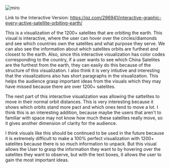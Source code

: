 ![miro](img/next-generation-satellites.jpeg)

Link to the Interactive Version: https://qz.com/296941/interactive-graphic-every-active-satellite-orbiting-earth/

This is a visualization of the 1200+ satelites that are orbiting the earth. This visual is interactive, where the user can hover over the circles/diamonds and see which countries own the satelites and what purpose they serve. We can also see the information about which satelites orbits are furthest and closest to the earth. Also, since this interactive visualization has color codes corresponding to the country, if a user wants to see which China Satelites are the furthest from the earth, they can easily do this because of the structure of this visualization. I also think it is very intiutive and interesting that the visualizations also has short paragraphs in the visualization. This helps the audience grasp important ideas from the visuals which they may have missed because there are over 1200+ satelites.

The next part of this interactive visualization was allowing the sattelites to move in their normal orbit distances. This is very interesting because it shows which orbits stand more pact and which ones tend to move a lot. I think this is an interesting addition, because maybe the users that aren't to familiar with space may not know how much these satelites really move, so it gives another dimension of clarity for the audience.

I think visuals like this should be continued to be used in the future because it is extremely difficult to make a 100% perfect visualization with 1200+ satelites because there is so much information to unpack. But this visual allows the User to grasp the information they want to by hovering over the satelites they want to observe, but with the text boxes, it allows the user to gain the most important ideas.
